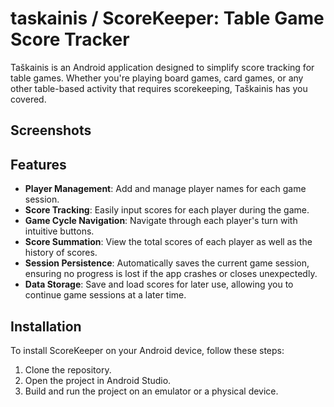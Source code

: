 # taskainis / ScoreKeeper: Table Game Score Tracker

Taškainis is an Android application designed to simplify score tracking for table games. Whether you're playing board games, card games, or any other table-based activity that requires scorekeeping, Taškainis has you covered.

## Screenshots


## Features

- **Player Management**: Add and manage player names for each game session.
- **Score Tracking**: Easily input scores for each player during the game.
- **Game Cycle Navigation**: Navigate through each player's turn with intuitive buttons.
- **Score Summation**: View the total scores of each player as well as the history of scores.
- **Session Persistence**: Automatically saves the current game session, ensuring no progress is lost if the app crashes or closes unexpectedly.
- **Data Storage**: Save and load scores for later use, allowing you to continue game sessions at a later time.

## Installation

To install ScoreKeeper on your Android device, follow these steps:

1. Clone the repository.
2. Open the project in Android Studio.
3. Build and run the project on an emulator or a physical device.
